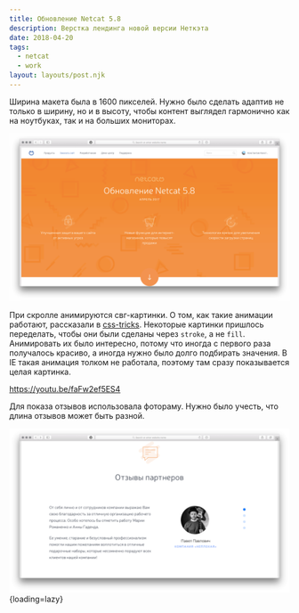 ```yaml
---
title: Обновление Netcat 5.8
description: Верстка лендинга новой версии Неткэта
date: 2018-04-20
tags:
  - netcat
  - work
layout: layouts/post.njk
---
```

Ширина макета была в 1600 пикселей. Нужно было сделать адаптив не только в ширину, но и в высоту, чтобы контент выглядел гармонично как на ноутбуках, так и на больших мониторах.

[![Скриншот первого экрана](./images/netcat-0.png)](/test/new-netcat-update/update.html)

При скролле анимируются свг-картинки. О том, как такие анимации работают, рассказали в [css-tricks](https://css-tricks.com/svg-line-animation-works/). Некоторые картинки пришлось переделать, чтобы они были сделаны через `stroke`, а не `fill`. Анимировать их было интересно, потому что иногда с первого раза получалось красиво, а иногда нужно было долго подбирать значения. В IE такая анимация толком не работала, поэтому там сразу показывается целая картинка.

https://youtu.be/faFw2ef5ES4

Для показа отзывов использовала фотораму. Нужно было учесть, что длина отзывов может быть разной.

![Скриншот отзывов](./images/netcat-1.png){loading=lazy}
